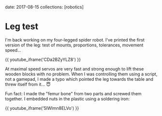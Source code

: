 date: 2017-08-15
collections: [robotics]

Leg test
========

I'm back working on my four-legged spider robot. I've printed the first
version of the leg: test of mounts, proportions, tolerances, movement
speed...

{{ youtube_iframe('CDa2BZyYLZ8') }}

At maximal speed servos are very fast and strong enough to lift these
wooden blocks with no problem. When I was controlling them using a
script, not a gamepad, I made a typo which pointed the leg towards the
table and threw itself from it...  😇

Fun fact: I made the "femur bone" from two parts and screwed them
together. I embedded nuts in the plastic using a soldering iron:

{{ youtube_iframe('5lWImn8ELVo') }}
